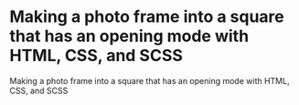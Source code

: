 # Making a photo frame into a square that has an opening mode with HTML, CSS, and SCSS
 Making a photo frame into a square that has an opening mode with HTML, CSS, and SCSS
